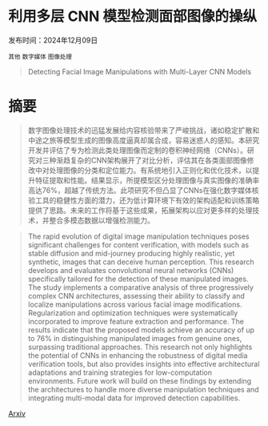 # 利用多层 CNN 模型检测面部图像的操纵

发布时间：2024年12月09日

`其他` `数字媒体` `图像处理`

> Detecting Facial Image Manipulations with Multi-Layer CNN Models

# 摘要

> 数字图像处理技术的迅猛发展给内容核验带来了严峻挑战，诸如稳定扩散和中途之旅等模型生成的图像高度逼真却属合成，容易迷惑人的感知。本研究开发并评估了专为检测此类处理图像而定制的卷积神经网络（CNNs）。研究对三种渐趋复杂的CNN架构展开了对比分析，评估其在各类面部图像修改中对处理图像的分类和定位能力。有系统地引入正则化和优化技术，以提升特征提取和性能。结果显示，所提模型区分处理图像与真实图像的准确率高达76%，超越了传统方法。此项研究不但凸显了CNNs在强化数字媒体核验工具的稳健性方面的潜力，还为低计算环境下有效的架构适配和训练策略提供了思路。未来的工作将基于这些成果，拓展架构以应对更多样的处理技术，并整合多模态数据以增强检测能力。

> The rapid evolution of digital image manipulation techniques poses significant challenges for content verification, with models such as stable diffusion and mid-journey producing highly realistic, yet synthetic, images that can deceive human perception. This research develops and evaluates convolutional neural networks (CNNs) specifically tailored for the detection of these manipulated images. The study implements a comparative analysis of three progressively complex CNN architectures, assessing their ability to classify and localize manipulations across various facial image modifications. Regularization and optimization techniques were systematically incorporated to improve feature extraction and performance. The results indicate that the proposed models achieve an accuracy of up to 76\% in distinguishing manipulated images from genuine ones, surpassing traditional approaches. This research not only highlights the potential of CNNs in enhancing the robustness of digital media verification tools, but also provides insights into effective architectural adaptations and training strategies for low-computation environments. Future work will build on these findings by extending the architectures to handle more diverse manipulation techniques and integrating multi-modal data for improved detection capabilities.

[Arxiv](https://arxiv.org/abs/2412.06643)